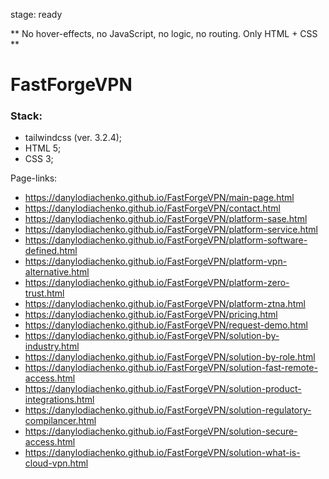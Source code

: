 stage: ready

** No hover-effects, no JavaScript, no logic, no routing. Only HTML + CSS **

# FastForgeVPN

### Stack:
- tailwindcss (ver. 3.2.4);
- HTML 5;
- CSS 3;

Page-links: 
- https://danylodiachenko.github.io/FastForgeVPN/main-page.html
- https://danylodiachenko.github.io/FastForgeVPN/contact.html
- https://danylodiachenko.github.io/FastForgeVPN/platform-sase.html
- https://danylodiachenko.github.io/FastForgeVPN/platform-service.html
- https://danylodiachenko.github.io/FastForgeVPN/platform-software-defined.html
- https://danylodiachenko.github.io/FastForgeVPN/platform-vpn-alternative.html
- https://danylodiachenko.github.io/FastForgeVPN/platform-zero-trust.html
- https://danylodiachenko.github.io/FastForgeVPN/platform-ztna.html
- https://danylodiachenko.github.io/FastForgeVPN/pricing.html
- https://danylodiachenko.github.io/FastForgeVPN/request-demo.html
- https://danylodiachenko.github.io/FastForgeVPN/solution-by-industry.html
- https://danylodiachenko.github.io/FastForgeVPN/solution-by-role.html
- https://danylodiachenko.github.io/FastForgeVPN/solution-fast-remote-access.html
- https://danylodiachenko.github.io/FastForgeVPN/solution-product-integrations.html
- https://danylodiachenko.github.io/FastForgeVPN/solution-regulatory-compilancer.html
- https://danylodiachenko.github.io/FastForgeVPN/solution-secure-access.html
- https://danylodiachenko.github.io/FastForgeVPN/solution-what-is-cloud-vpn.html
